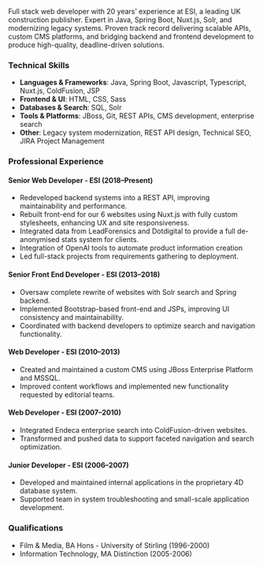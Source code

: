 Full stack web developer with 20 years’ experience at ESI, a leading UK construction publisher. Expert in Java, Spring Boot, Nuxt.js, Solr, and modernizing legacy systems. Proven track record delivering scalable APIs, custom CMS platforms, and bridging backend and frontend development to produce high-quality, deadline-driven solutions.

### Technical Skills

- **Languages & Frameworks**: Java, Spring Boot, Javascript, Typescript, Nuxt.js, ColdFusion, JSP
- **Frontend & UI**: HTML, CSS, Sass
- **Databases & Search**: SQL, Solr
- **Tools & Platforms**: JBoss, Git, REST APIs, CMS development, enterprise search
- **Other**: Legacy system modernization, REST API design, Technical SEO, JIRA Project Management

### Professional Experience

#### Senior Web Developer - ESI (2018–Present)

- Redeveloped backend systems into a REST API, improving maintainability and performance.
- Rebuilt front-end for our 6 websites using Nuxt.js with fully custom stylesheets, enhancing UX and site responsiveness.
- Integrated data from LeadForensics and Dotdigital to provide a full de-anonymised stats system for clients.
- Integration of OpenAI tools to automate product information creation
- Led full-stack projects from requirements gathering to deployment.

#### Senior Front End Developer - ESI (2013–2018)

- Oversaw complete rewrite of websites with Solr search and Spring backend.
- Implemented Bootstrap-based front-end and JSPs, improving UI consistency and maintainability.
- Coordinated with backend developers to optimize search and navigation functionality.

#### Web Developer - ESI (2010–2013)

- Created and maintained a custom CMS using JBoss Enterprise Platform and MSSQL.
- Improved content workflows and implemented new functionality requested by editorial teams.

#### Web Developer - ESI (2007–2010)

- Integrated Endeca enterprise search into ColdFusion-driven websites.
- Transformed and pushed data to support faceted navigation and search optimization.

#### Junior Developer - ESI (2006–2007)

- Developed and maintained internal applications in the proprietary 4D database system.
- Supported team in system troubleshooting and small-scale application development.

### Qualifications

- Film & Media, BA Hons - University of Stirling (1996-2000)
- Information Technology, MA Distinction (2005-2006)
